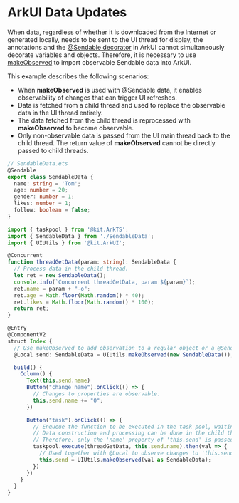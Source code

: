 # ArkUI Data Updates

When data, regardless of whether it is downloaded from the Internet or generated locally, needs to be sent to the UI thread for display, the annotations and the [\@Sendable decorator](../arkts-utils/arkts-sendable.md#sendable-decorator) in ArkUI cannot simultaneously decorate variables and objects. Therefore, it is necessary to use [makeObserved](../ui/state-management/arkts-new-makeObserved.md) to import observable Sendable data into ArkUI.

This example describes the following scenarios:
- When **makeObserved** is used with @Sendable data, it enables observability of changes that can trigger UI refreshes.
- Data is fetched from a child thread and used to replace the observable data in the UI thread entirely.
- The data fetched from the child thread is reprocessed with **makeObserved** to become observable.
- Only non-observable data is passed from the UI main thread back to the child thread. The return value of **makeObserved** cannot be directly passed to child threads.

```ts
// SendableData.ets
@Sendable
export class SendableData {
  name: string = 'Tom';
  age: number = 20;
  gender: number = 1;
  likes: number = 1;
  follow: boolean = false;
}
```
<!-- @[define_sendable_class](https://gitee.com/openharmony/applications_app_samples/blob/master/code/DocsSample/ArkTS/ArkTsConcurrent/ApplicationMultithreadingDevelopment/PracticalCases/entry/src/main/ets/managers/SendableData.ets) -->

```ts
import { taskpool } from '@kit.ArkTS';
import { SendableData } from './SendableData';
import { UIUtils } from '@kit.ArkUI';

@Concurrent
function threadGetData(param: string): SendableData {
  // Process data in the child thread.
  let ret = new SendableData();
  console.info(`Concurrent threadGetData, param ${param}`);
  ret.name = param + "-o";
  ret.age = Math.floor(Math.random() * 40);
  ret.likes = Math.floor(Math.random() * 100);
  return ret;
}

@Entry
@ComponentV2
struct Index {
  // Use makeObserved to add observation to a regular object or a @Sendable object.
  @Local send: SendableData = UIUtils.makeObserved(new SendableData());

  build() {
    Column() {
      Text(this.send.name)
      Button("change name").onClick(() => {
        // Changes to properties are observable.
        this.send.name += "0";
      })

      Button("task").onClick(() => {
        // Enqueue the function to be executed in the task pool, waiting to be dispatched to a worker thread.
        // Data construction and processing can be done in the child thread, but observable data cannot be passed to the child thread (observable data can only be manipulated in the UI main thread).
        // Therefore, only the 'name' property of 'this.send' is passed to the child thread.
        taskpool.execute(threadGetData, this.send.name).then(val => {
          // Used together with @Local to observe changes to 'this.send'.
          this.send = UIUtils.makeObserved(val as SendableData);
        })
      })
    }
  }
}
```
<!-- @[update_arkui_data](https://gitee.com/openharmony/applications_app_samples/blob/master/code/DocsSample/ArkTS/ArkTsConcurrent/ApplicationMultithreadingDevelopment/PracticalCases/entry/src/main/ets/managers/MakeobservedSendable.ets) -->
